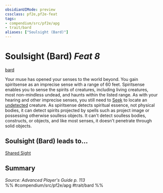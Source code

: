 ```yaml
---
obsidianUIMode: preview
cssclass: pf2e,pf2e-feat
tags:
- compendium/src/pf2e/apg
- trait/bard
aliases: ["Soulsight (Bard)"]
---
```

# Soulsight (Bard)  *Feat 8*  
[bard](/rules/traits/bard.md)  


Your muse has opened your senses to the world beyond. You gain spiritsense as an imprecise sense with a range of 60 feet. Spiritsense enables you to sense the spirits of creatures, including living creatures, most non-mindless undead, and haunts within the listed range. As with your hearing and other imprecise senses, you still need to [Seek](/rules/actions/seek.md) to locate an [undetected](/rules/conditions.md#Undetected) creature. As spiritsense detects spiritual essence, not physical bodies, it can detect spirits projected by spells such as project image or possessing otherwise soulless objects. It can't detect soulless bodies, constructs, or objects, and like most senses, it doesn't penetrate through solid objects.

## Soulsight (Bard) leads to...

[Shared Sight](/compendium/feats/shared-sight-lokl.md)

## Summary

*Source: Advanced Player's Guide p. 113*  
%% #compendium/src/pf2e/apg #trait/bard %%